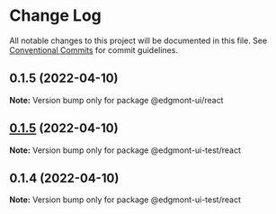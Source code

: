 # Change Log

All notable changes to this project will be documented in this file.
See [Conventional Commits](https://conventionalcommits.org) for commit guidelines.

## 0.1.5 (2022-04-10)

**Note:** Version bump only for package @edgmont-ui/react





## [0.1.5](https://github.com/joshbatley/edgmont-ui/compare/@edgmont-ui-test/react@0.1.4...@edgmont-ui-test/react@0.1.5) (2022-04-10)

**Note:** Version bump only for package @edgmont-ui-test/react





## 0.1.4 (2022-04-10)

**Note:** Version bump only for package @edgmont-ui-test/react
